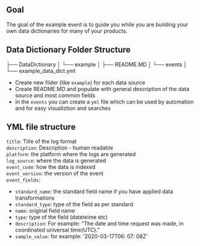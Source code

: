 ## Goal 

The goal of the example event is to guide you while you are building your own data dictionaries for many of your products. 

## Data Dictionary Folder Structure 

├── DataDictionary
│   └── example
│       ├── README.MD
│       └── events
│           └── example_data_dict.yml

- Create new filder (like `example`) for each data source 
- Create README.MD and populate with general description of the data source and most common fields 
- In the `events` you can create a `yml` file which can be used by automation and for easy visualiztion and searches 

## YML file structure 

`title`: Title of the log format\
`description`: Description - human readable\
`platform`: the platform where the logs are generated\
`log_source`: where the data is generated\
`event_code`: how the data is indexed\
`event_version`: the version of the event\
`event_fields`:
* `standard_name`: the standard field name if you have applied data transformations 
* `standard_type`: type of the field as per standard
* `name`: original field name
* `type`: type of the field (dateteime etc)
* `description`: For example: "The date and time request was made, in coordinated universal time(UTC)."
* `sample_value`: for example: '2020-03-17T06: 07: 08Z'